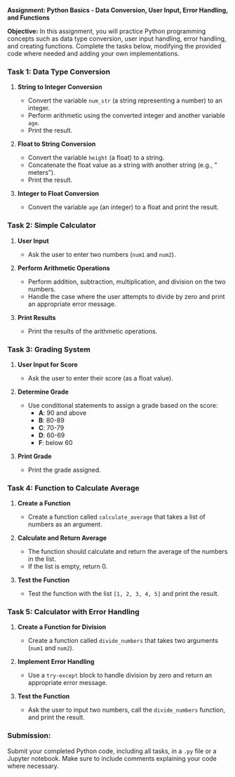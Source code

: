 **Assignment: Python Basics - Data Conversion, User Input, Error Handling, and Functions**

**Objective:** In this assignment, you will practice Python programming concepts such as data type conversion, user input handling, error handling, and creating functions. Complete the tasks below, modifying the provided code where needed and adding your own implementations.

### **Task 1: Data Type Conversion**
1. **String to Integer Conversion**
   - Convert the variable `num_str` (a string representing a number) to an integer.
   - Perform arithmetic using the converted integer and another variable `age`.
   - Print the result.

2. **Float to String Conversion**
   - Convert the variable `height` (a float) to a string.
   - Concatenate the float value as a string with another string (e.g., " meters").
   - Print the result.

3. **Integer to Float Conversion**
   - Convert the variable `age` (an integer) to a float and print the result.

### **Task 2: Simple Calculator**
1. **User Input**
   - Ask the user to enter two numbers (`num1` and `num2`).

2. **Perform Arithmetic Operations**
   - Perform addition, subtraction, multiplication, and division on the two numbers.
   - Handle the case where the user attempts to divide by zero and print an appropriate error message.

3. **Print Results**
   - Print the results of the arithmetic operations.

### **Task 3: Grading System**
1. **User Input for Score**
   - Ask the user to enter their score (as a float value).

2. **Determine Grade**
   - Use conditional statements to assign a grade based on the score:
     - **A**: 90 and above
     - **B**: 80-89
     - **C**: 70-79
     - **D**: 60-69
     - **F**: below 60

3. **Print Grade**
   - Print the grade assigned.

### **Task 4: Function to Calculate Average**
1. **Create a Function**
   - Create a function called `calculate_average` that takes a list of numbers as an argument.

2. **Calculate and Return Average**
   - The function should calculate and return the average of the numbers in the list.
   - If the list is empty, return 0.

3. **Test the Function**
   - Test the function with the list `[1, 2, 3, 4, 5]` and print the result.

### **Task 5: Calculator with Error Handling**
1. **Create a Function for Division**
   - Create a function called `divide_numbers` that takes two arguments (`num1` and `num2`).

2. **Implement Error Handling**
   - Use a `try-except` block to handle division by zero and return an appropriate error message.

3. **Test the Function**
   - Ask the user to input two numbers, call the `divide_numbers` function, and print the result.

### **Submission:**
Submit your completed Python code, including all tasks, in a `.py` file or a Jupyter notebook. Make sure to include comments explaining your code where necessary.
